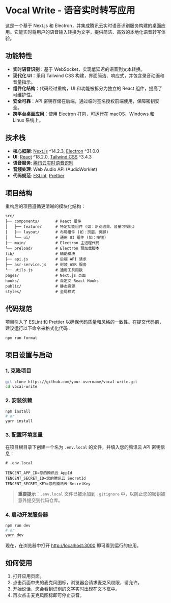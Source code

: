 # Vocal Write - 语音实时转写应用

这是一个基于 Next.js 和 Electron，并集成腾讯云实时语音识别服务构建的桌面应用。它能实时将用户的语音输入转换为文字，提供简洁、高效的本地化语音转写体验。

## 功能特性

- **实时语音识别**：基于 WebSocket，实现低延迟的语音到文本转换。
- **现代化 UI**：采用 Tailwind CSS 构建，界面简洁、响应式，并包含录音动画和音量指示。
- **组件化结构**：代码经过重构，UI 和功能被拆分为独立的 React 组件，提高了可维护性。
- **安全可靠**：API 密钥存储在后端，通过临时签名授权前端使用，保障密钥安全。
- **跨平台桌面应用**：使用 Electron 打包，可运行在 macOS、Windows 和 Linux 系统上。

## 技术栈

- **核心框架**: [Next.js](https://nextjs.org/) ^14.2.3, [Electron](https://www.electronjs.org/) ^31.0.0
- **UI**: [React](https://reactjs.org/) ^18.2.0, [Tailwind CSS](https://tailwindcss.com/) ^3.4.3
- **语音服务**: [腾讯云实时语音识别](https://cloud.tencent.com/product/asr)
- **音频处理**: Web Audio API (AudioWorklet)
- **代码规范**: [ESLint](https://eslint.org/), [Prettier](https://prettier.io/)

## 项目结构

重构后的项目遵循更清晰的模块化结构：

```
src/
├── components/       # React 组件
│   ├── feature/      # 特定功能组件 (如：识别结果、音量可视化)
│   ├── layout/       # 布局组件 (如：页眉、页脚)
│   └── ui/           # 通用 UI 组件 (如：按钮)
├── main/             # Electron 主进程代码
└── preload/          # Electron 预加载脚本
lib/                  # 辅助模块
├── api.js            # 后端 API 请求
├── asr-service.js    # 封装 ASR 服务
└── utils.js          # 通用工具函数
pages/                # Next.js 页面
hooks/                # 自定义 React Hooks
public/               # 静态资源
styles/               # 全局样式
```

## 代码规范

项目引入了 ESLint 和 Prettier 以确保代码质量和风格的一致性。在提交代码前，建议运行以下命令来格式化代码：

```bash
npm run format
```

## 项目设置与启动

### 1. 克隆项目

```bash
git clone https://github.com/your-username/vocal-write.git
cd vocal-write
```

### 2. 安装依赖

```bash
npm install
# or
yarn install
```

### 3. 配置环境变量

在项目根目录下创建一个名为 `.env.local` 的文件，并填入您的腾讯云 API 密钥信息：

```
# .env.local

TENCENT_APP_ID=您的腾讯云 AppId
TENCENT_SECRET_ID=您的腾讯云 SecretId
TENCENT_SECRET_KEY=您的腾讯云 SecretKey
```

> **重要提示**：`.env.local` 文件已被添加到 `.gitignore` 中，以防止您的密钥被意外提交到代码仓库。

### 4. 启动开发服务器

```bash
npm run dev
# or
yarn dev
```

现在，在浏览器中打开 [http://localhost:3000](http://localhost:3000) 即可看到运行的应用。

## 如何使用

1. 打开应用页面。
2. 点击页面中央的麦克风图标，浏览器会请求麦克风权限，请允许。
3. 开始说话，您会看到识别的文字实时出现在文本框中。
4. 再次点击麦克风图标即可停止录音。
